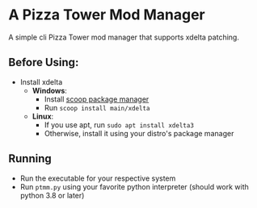 # A Pizza Tower Mod Manager

A simple cli Pizza Tower mod manager that supports xdelta patching.

## Before Using:

- Install xdelta
  - **Windows**:
    - Install [scoop package manager](https://scoop.sh/)
    - Run `scoop install main/xdelta`
  - **Linux**:
    - If you use apt, run `sudo apt install xdelta3`
    - Otherwise, install it using your distro's package manager
  
## Running

- Run the executable for your respective system
- Run `ptmm.py` using your favorite python interpreter (should work with python 3.8 or later)